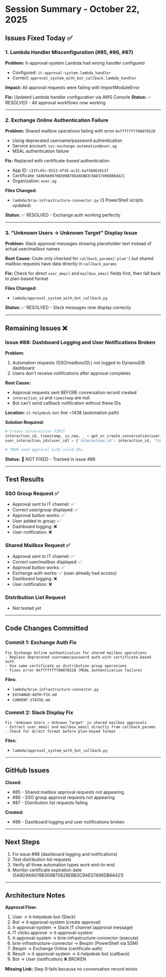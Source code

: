 # Session Summary - October 22, 2025

## Issues Fixed Today ✅

### 1. Lambda Handler Misconfiguration (#85, #86, #87)
**Problem:** it-approval-system Lambda had wrong handler configured
- Configured: `it-approval-system.lambda_handler`
- Correct: `approval_system_with_bot_callback.lambda_handler`

**Impact:** All approval requests were failing with ImportModuleError

**Fix:** Updated Lambda handler configuration via AWS Console
**Status:** ✅ RESOLVED - All approval workflows now working

---

### 2. Exchange Online Authentication Failure
**Problem:** Shared mailbox operations failing with error `0xffffffff80070520`
- Using deprecated username/password authentication
- Service account: `svc-exchange-automation@ever.ag`
- MSAL authentication failure

**Fix:** Replaced with certificate-based authentication
- App ID: `c33fc45c-9313-4f45-ac31-baf568616137`
- Certificate: `5A9D9A9076B309B70828EBB3C9AE57496DB68421`
- Organization: `ever.ag`

**Files Changed:**
- `lambda/brie-infrastructure-connector.py` (3 PowerShell scripts updated)

**Status:** ✅ RESOLVED - Exchange auth working perfectly

---

### 3. "Unknown Users → Unknown Target" Display Issue
**Problem:** Slack approval messages showing placeholder text instead of actual user/mailbox names

**Root Cause:** Code only checked for `callback_params['plan']` but shared mailbox requests have data directly in `callback_params`

**Fix:** Check for direct `user_email` and `mailbox_email` fields first, then fall back to plan-based format

**Files Changed:**
- `lambda/approval_system_with_bot_callback.py`

**Status:** ✅ RESOLVED - Slack messages now display correctly

---

## Remaining Issues ❌

### Issue #88: Dashboard Logging and User Notifications Broken

**Problem:**
1. Automation requests (SSO/mailbox/DL) not logged to DynamoDB dashboard
2. Users don't receive notifications after approval completes

**Root Cause:**
- Approval requests sent BEFORE conversation record created
- `interaction_id` and `timestamp` are null
- Bot can't send callback notification without these IDs

**Location:** `it-helpdesk-bot` line ~1438 (automation path)

**Solution Required:**
```python
# Create conversation FIRST
interaction_id, timestamp, is_new, _ = get_or_create_conversation(user_id, user_name, message)
user_interaction_ids[user_id] = {'interaction_id': interaction_id, 'timestamp': timestamp}

# THEN send approval with valid IDs
```

**Status:** 🔴 NOT FIXED - Tracked in issue #88

---

## Test Results

### SSO Group Request ✅
- Approval sent to IT channel: ✅
- Correct user/group displayed: ✅
- Approval button works: ✅
- User added to group: ✅
- Dashboard logging: ❌
- User notification: ❌

### Shared Mailbox Request ✅
- Approval sent to IT channel: ✅
- Correct user/mailbox displayed: ✅
- Approval button works: ✅
- Exchange auth works: ✅ (user already had access)
- Dashboard logging: ❌
- User notification: ❌

### Distribution List Request
- Not tested yet

---

## Code Changes Committed

### Commit 1: Exchange Auth Fix
```
Fix Exchange Online authentication for shared mailbox operations
- Replace deprecated username/password auth with certificate-based auth
- Use same certificate as distribution group operations
- Fixes error 0xffffffff80070520 (MSAL authentication failure)
```

**Files:**
- `lambda/brie-infrastructure-connector.py`
- `EXCHANGE-AUTH-FIX.md`
- `CURRENT-STATUS.md`

### Commit 2: Slack Display Fix
```
Fix 'Unknown Users → Unknown Target' in shared mailbox approvals
- Extract user_email and mailbox_email directly from callback_params
- Check for direct format before plan-based format
```

**Files:**
- `lambda/approval_system_with_bot_callback.py`

---

## GitHub Issues

**Closed:**
- #85 - Shared mailbox approval requests not appearing
- #86 - SSO group approval requests not appearing  
- #87 - Distribution list requests failing

**Created:**
- #88 - Dashboard logging and user notifications broken

---

## Next Steps

1. Fix issue #88 (dashboard logging and notifications)
2. Test distribution list requests
3. Verify all three automation types work end-to-end
4. Monitor certificate expiration date (5A9D9A9076B309B70828EBB3C9AE57496DB68421)

---

## Architecture Notes

**Approval Flow:**
1. User → it-helpdesk-bot (Slack)
2. Bot → it-approval-system (create approval)
3. it-approval-system → Slack IT channel (approval message)
4. IT clicks approve → it-approval-system
5. it-approval-system → brie-infrastructure-connector (execute)
6. brie-infrastructure-connector → Bespin (PowerShell via SSM)
7. Bespin → Exchange Online (certificate auth)
8. Result → it-approval-system → it-helpdesk-bot (callback)
9. Bot → User (notification) ❌ BROKEN

**Missing Link:** Step 9 fails because no conversation record exists
